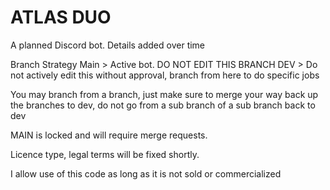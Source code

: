 # ATLAS DUO
A planned Discord bot. Details added over time


Branch Strategy
Main > Active bot. DO NOT EDIT THIS BRANCH
DEV > Do not actively edit this without approval, branch from here to do specific jobs

You may branch from a branch, just make sure to merge your way back up the branches to dev, do not go from a sub branch of a sub branch back to dev


MAIN is locked and will require merge requests.

Licence type, legal terms will be fixed shortly.

I allow use of this code as long as it is not sold or commercialized
